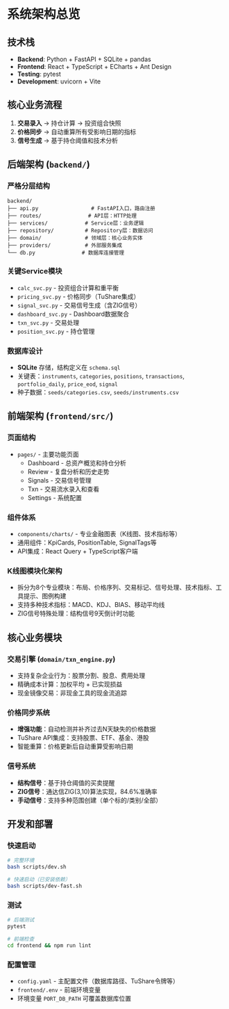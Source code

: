 # 系统架构总览

## 技术栈
- **Backend**: Python + FastAPI + SQLite + pandas
- **Frontend**: React + TypeScript + ECharts + Ant Design
- **Testing**: pytest
- **Development**: uvicorn + Vite

## 核心业务流程
1. **交易录入** → 持仓计算 → 投资组合快照
2. **价格同步** → 自动重算所有受影响日期的指标
3. **信号生成** → 基于持仓阈值和技术分析

## 后端架构 (`backend/`)

### 严格分层结构
```
backend/
├── api.py                 # FastAPI入口，路由注册
├── routes/               # API层：HTTP处理
├── services/            # Service层：业务逻辑
├── repository/          # Repository层：数据访问
├── domain/              # 领域层：核心业务实体
├── providers/           # 外部服务集成
└── db.py               # 数据库连接管理
```

### 关键Service模块
- `calc_svc.py` - 投资组合计算和重平衡
- `pricing_svc.py` - 价格同步（TuShare集成）
- `signal_svc.py` - 交易信号生成（含ZIG信号）
- `dashboard_svc.py` - Dashboard数据聚合
- `txn_svc.py` - 交易处理
- `position_svc.py` - 持仓管理

### 数据库设计
- **SQLite** 存储，结构定义在 `schema.sql`
- 关键表：`instruments`, `categories`, `positions`, `transactions`, `portfolio_daily`, `price_eod`, `signal`
- 种子数据：`seeds/categories.csv`, `seeds/instruments.csv`

## 前端架构 (`frontend/src/`)

### 页面结构
- `pages/` - 主要功能页面
  - Dashboard - 总资产概览和持仓分析
  - Review - 复盘分析和历史走势
  - Signals - 交易信号管理
  - Txn - 交易流水录入和查看
  - Settings - 系统配置

### 组件体系
- `components/charts/` - 专业金融图表（K线图、技术指标等）
- 通用组件：KpiCards, PositionTable, SignalTags等
- API集成：React Query + TypeScript客户端

### K线图模块化架构
- 拆分为8个专业模块：布局、价格序列、交易标记、信号处理、技术指标、工具提示、图例构建
- 支持多种技术指标：MACD、KDJ、BIAS、移动平均线
- ZIG信号特殊处理：结构信号9天倒计时功能

## 核心业务模块

### 交易引擎 (`domain/txn_engine.py`)
- 支持复杂企业行为：股票分割、股息、费用处理
- 精确成本计算：加权平均 + 已实现损益
- 现金镜像交易：非现金工具的现金流追踪

### 价格同步系统
- **增强功能**：自动检测并补齐过去N天缺失的价格数据
- TuShare API集成：支持股票、ETF、基金、港股
- 智能重算：价格更新后自动重算受影响日期

### 信号系统
- **结构信号**：基于持仓阈值的买卖提醒
- **ZIG信号**：通达信ZIG(3,10)算法实现，84.6%准确率
- **手动信号**：支持多种范围创建（单个标的/类别/全部）

## 开发和部署

### 快速启动
```bash
# 完整环境
bash scripts/dev.sh

# 快速启动（已安装依赖）
bash scripts/dev-fast.sh
```

### 测试
```bash
# 后端测试
pytest

# 前端检查
cd frontend && npm run lint
```

### 配置管理
- `config.yaml` - 主配置文件（数据库路径、TuShare令牌等）
- `frontend/.env` - 前端环境变量
- 环境变量 `PORT_DB_PATH` 可覆盖数据库位置